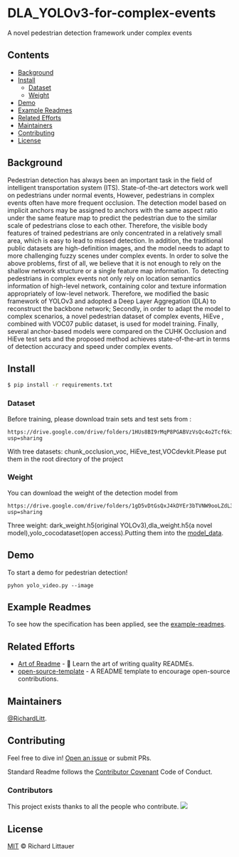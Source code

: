 # DLA_YOLOv3-for-complex-events
A novel pedestrian detection framework under complex events


## Contents

- [Background](#background)
- [Install](#install)
	- [Dataset](#dataset)
	- [Weight](#weight)
- [Demo](#demo)
- [Example Readmes](#example-readmes)
- [Related Efforts](#related-efforts)
- [Maintainers](#maintainers)
- [Contributing](#contributing)
- [License](#license)

## Background

  Pedestrian detection has always been an important task in the field of intelligent transportation system (ITS). State-of-the-art detectors work well on pedestrians under normal events, However, pedestrians in complex events often have more frequent occlusion. The detection model based on implicit anchors may be assigned to anchors with the same aspect ratio under the same feature map to predict the pedestrian due to the similar scale of pedestrians close to each other. Therefore, the visible body features of trained pedestrians are only concentrated in a relatively small area, which is easy to lead to missed detection. In addition, the traditional public datasets are high-definition images, and the model needs to adapt to more challenging fuzzy scenes under complex events. In order to solve the above problems, first of all, we believe that it is not enough to rely on the shallow network structure or a single feature map information. To detecting pedestrians in complex events not only rely on location semantics information of high-level network, containing color and texture information appropriately of low-level network. Therefore, we modified the basic framework of YOLOv3 and adopted a Deep Layer Aggregation (DLA) to reconstruct the backbone network; Secondly, in order to adapt the model to complex scenarios, a novel pedestrian dataset of complex events, HiEve , combined with VOC07 public dataset, is used for model training. Finally, several anchor-based models were compared on the CUHK Occlusion and HiEve test sets and the proposed method achieves state-of-the-art in terms of detection accuracy and speed under complex events. 

## Install


```sh
$ pip install -r requirements.txt
```
### Dataset

Before training, please download train sets and test sets from :
```
https://drive.google.com/drive/folders/1HUs8BI9rMqP8PGABVzVsQc4o2Tcf6ki2?usp=sharing
```
With tree datasets: chunk_occlusion_voc, HiEve_test,VOCdevkit.Please put them in the root directory of the project

### Weight
You can download the weight of the detection model from 
```
https://drive.google.com/drive/folders/1gD5vDtGsQxJ4kDYEr3bTVNW9ooLZdL3H?usp=sharing
```
Three weight: dark_weight.h5(original YOLOv3),dla_weight.h5(a novel model),yolo_cocodataset(open access).Putting them into the [model_data](model_data).
## Demo

To start a demo for pedestrian detection!

```
pyhon yolo_video.py --image
```


## Example Readmes

To see how the specification has been applied, see the [example-readmes](example-readmes/).

## Related Efforts

- [Art of Readme](https://github.com/noffle/art-of-readme) - 💌 Learn the art of writing quality READMEs.
- [open-source-template](https://github.com/davidbgk/open-source-template/) - A README template to encourage open-source contributions.

## Maintainers

[@RichardLitt](https://github.com/RichardLitt).

## Contributing

Feel free to dive in! [Open an issue](https://github.com/RichardLitt/standard-readme/issues/new) or submit PRs.

Standard Readme follows the [Contributor Covenant](http://contributor-covenant.org/version/1/3/0/) Code of Conduct.

### Contributors

This project exists thanks to all the people who contribute. 
<a href="https://github.com/RichardLitt/standard-readme/graphs/contributors"><img src="https://opencollective.com/standard-readme/contributors.svg?width=890&button=false" /></a>


## License

[MIT](LICENSE) © Richard Littauer

